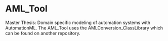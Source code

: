 # AML_Tool

Master Thesis: Domain specific modeling of automation systems with AutomationML.
The AML_Tool uses the AMLConversion_ClassLibrary which can be found on another repository.
